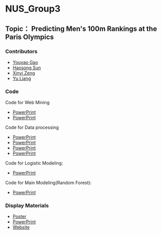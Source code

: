# NUS_Group3

## Topic： Predicting Men's 100m Rankings at the Paris Olympics

### Contributors
- [Youyao Gao](contributors/YouyaoGao.md)
- [Haosong Sun](contributors/HaosongSun.md)
- [Xinyi Zeng](contributors/XinyiZeng.md)
- [Yu Liang](contributors/YuLiang.md)

### Code
Code for Web Mining
- [PowerPrint](src/crawl/pa.py)
- [PowerPrint](src/crawl/nation_crawl.py)

Code for Data processing
- [PowerPrint](src/data_processing/cnt_Nat_del_DOB.py)
- [PowerPrint](src/data_processing/cut_csv.py)
- [PowerPrint](src/data_processing/cut_csv2.py)
- [PowerPrint](src/data_processing/String_to_int.py)

Code for Logistic Modeling:
- [PowerPrint](src/logicRegression_model/main.py)

Code for Main Modeling(Random Forest):
- [PowerPrint](src/main_model/main.py)


### Display Materials
- [Poster](docs/SWS3023_03.pdf)
- [PowerPrint](docs/pre.pptx)
- [Website](Web/app.py)
